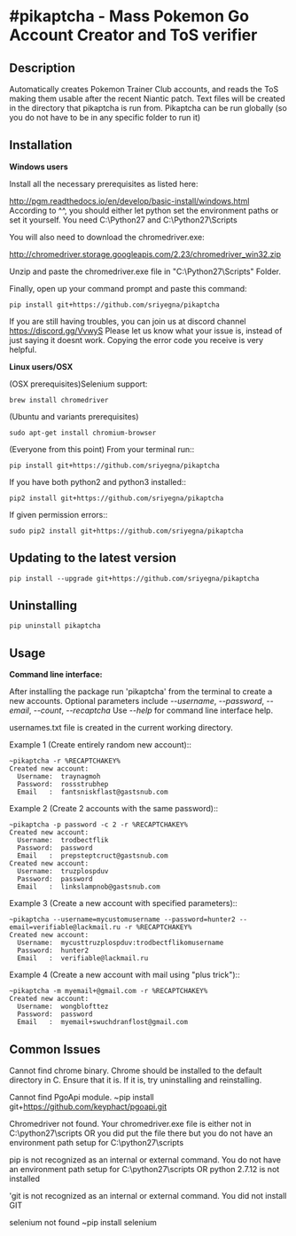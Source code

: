 #pikaptcha - Mass Pokemon Go Account Creator and ToS verifier
==============================================================


Description
-----------
Automatically creates Pokemon Trainer Club accounts, and reads the ToS making them usable after the recent Niantic patch.
Text files will be created in the directory that pikaptcha is run from. Pikaptcha can be run globally (so you do not have to be in any specific folder to run it)

Installation
------------
**Windows users**

Install all the necessary prerequisites as listed here:

http://pgm.readthedocs.io/en/develop/basic-install/windows.html
According to ^^, you should either let python set the environment paths or set it yourself. You need
C:\Python27 and C:\Python27\Scripts

You will also need to download the chromedriver.exe:

http://chromedriver.storage.googleapis.com/2.23/chromedriver_win32.zip

Unzip and paste the chromedriver.exe file in "C:\Python27\Scripts" Folder.

Finally, open up your command prompt and paste this command:

    pip install git+https://github.com/sriyegna/pikaptcha

If you are still having troubles, you can join us at discord channel https://discord.gg/VvwyS
Please let us know what your issue is, instead of just saying it doesnt work. Copying the error code you receive is very helpful.

**Linux users/OSX**

(OSX prerequisites)Selenium support:

    brew install chromedriver
(Ubuntu and variants prerequisites)

    sudo apt-get install chromium-browser


(Everyone from this point)
From your terminal run::

    pip install git+https://github.com/sriyegna/pikaptcha

If you have both python2 and python3 installed::

    pip2 install git+https://github.com/sriyegna/pikaptcha

If given permission errors::

    sudo pip2 install git+https://github.com/sriyegna/pikaptcha

Updating to the latest version
------------------------------

    pip install --upgrade git+https://github.com/sriyegna/pikaptcha

Uninstalling
------------

    pip uninstall pikaptcha

Usage
-----
**Command line interface:**

After installing the package run 'pikaptcha' from the terminal to create a new accounts.
Optional parameters include *--username*, *--password*, *--email*, *--count*, *--recaptcha*
Use *--help* for command line interface help.

usernames.txt file is created in the current working directory.

Example 1 (Create entirely random new account)::

    ~pikaptcha -r %RECAPTCHAKEY%
    Created new account:
      Username:  traynagmoh
      Password:  rossstrubhep
      Email   :  fantsniskflast@gastsnub.com
      
Example 2 (Create 2 accounts with the same password)::

    ~pikaptcha -p password -c 2 -r %RECAPTCHAKEY%
    Created new account:
      Username:  trodbectflik
      Password:  password
      Email   :  prepsteptcruct@gastsnub.com
    Created new account:
      Username:  truzplospduv
      Password:  password
      Email   :  linkslampnob@gastsnub.com
      
Example 3 (Create a new account with specified parameters)::

    ~pikaptcha --username=mycustomusername --password=hunter2 --email=verifiable@lackmail.ru -r %RECAPTCHAKEY%
    Created new account:
      Username:  mycusttruzplospduv:trodbectflikomusername
      Password:  hunter2
      Email   :  verifiable@lackmail.ru

Example 4 (Create a new account with mail using "plus trick")::

    ~pikaptcha -m myemail+@gmail.com -r %RECAPTCHAKEY%
    Created new account:
      Username:  wongblofttez
      Password:  password
      Email   :  myemail+swuchdranflost@gmail.com
	  
	  
Common Issues
-------------
Cannot find chrome binary. Chrome should be installed to the default directory in C. Ensure that it is. If it is, try uninstalling and reinstalling.

Cannot find PgoApi module.
	~pip install git+https://github.com/keyphact/pgoapi.git

Chromedriver not found. Your chromedriver.exe file is either not in C:\python27\scripts OR you did put the file there but you do not have an environment path setup for C:\python27\scripts

pip is not recognized as an internal or external command. You do not have an environment path setup for C:\python27\scripts OR python 2.7.12 is not installed

'git is not recognized as an internal or external command. You did not install GIT

selenium not found
	~pip install selenium

